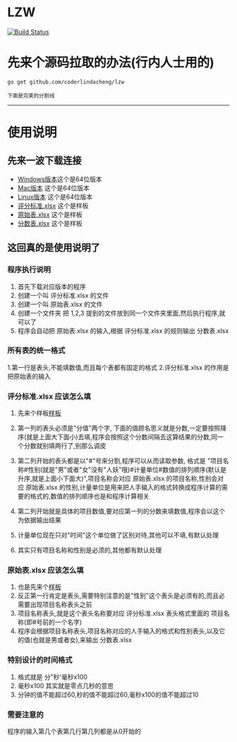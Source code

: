 # LZW

[![Build Status](https://travis-ci.org/coderlindacheng/lzw.svg?branch=master)](https://travis-ci.org/coderlindacheng/lzw)

# 先来个源码拉取的办法(行内人士用的)

    go get github.com/coderlindacheng/lzw

    下面是完美的分割线
---

# 使用说明

## 先来一波下载连接

* [Windows版本](https://github.com/coderlindacheng/lzw/raw/master/lzw.exe)这个是64位版本 
* [Mac版本](https://github.com/coderlindacheng/lzw/raw/master/lzw) 这个是64位版本
* [Linux版本](https://github.com/coderlindacheng/lzw/raw/master/lzw_linux64) 这个是64位版本
* [评分标准.xlsx](https://github.com/coderlindacheng/lzw/raw/master/%E8%AF%84%E5%88%86%E6%A0%87%E5%87%86.xlsx) 这个是样板
* [原始表.xlsx](https://github.com/coderlindacheng/lzw/raw/master/%E5%8E%9F%E5%A7%8B%E8%A1%A8.xlsx) 这个是样板
* [分数表.xlsx](https://github.com/coderlindacheng/lzw/raw/master/%E5%88%86%E6%95%B0%E8%A1%A8.xlsx) 这个是样板
    
## 这回真的是使用说明了

### 程序执行说明

1. 首先下载对应版本的程序
2. 创建一个叫 评分标准.xlsx 的文件
3. 创建一个叫 原始表.xlsx 的文件
4. 创建一个文件夹 把 1,2,3 提到的文件放到同一个文件夹里面,然后执行程序,就可以了
5. 程序会自动把 原始表.xlsx 的输入,根据 评分标准.xlsx 的规则输出 分数表.xlsx

### 所有表的统一格式
    
1.第一行是表头,不能填数值,而且每个表都有固定的格式
2.评分标准.xlsx 的作用是把原始表的输入
    
### 评分标准.xlsx 应该怎么填
    
1. 先来个样板[样板](https://github.com/coderlindacheng/lzw/raw/master/%E8%AF%84%E5%88%86%E6%A0%87%E5%87%86.xlsx)

2. 第一列的表头必须是"分值"两个字, 下面的值顾名思义就是分数,一定要按照降序(就是上面大下面小)去填,程序会按照这个分数间隔去这算结果的分数,同一个分数就别填两行了,别那么调皮

3. 第二列开始的表头都是以"#"号来分割,程序可以从而读取参数, 格式是 "项目名称#性别(就是"男"或者"女"没有"人妖"哦)#计量单位#数值的排列顺序(默认是升序,就是上面小下面大)",项目名称会对应 原始表.xlsx 的项目名称,性别会对应 原始表.xlsx 的性别,计量单位是用来把人手输入的格式转换成程序计算的需要的格式的,数值的排列顺序也是和程序计算相关

4. 第二列开始就是具体的项目数值,要对应第一列的分数来填数值,程序会以这个为依据输出结果

5. 计量单位现在只对"时间"这个单位做了区别对待,其他可以不填,有默认处理

6. 其实只有项目名称和性别是必须的,其他都有默认处理

### 原始表.xlsx 应该怎么填

1. 也是先来个[样板](https://github.com/coderlindacheng/lzw/raw/master/%E5%8E%9F%E5%A7%8B%E8%A1%A8.xlsx)
2. 反正第一行肯定是表头,需要特别注意的是"性别"这个表头是必须有的,而且必需要出现项目名称表头之前
3. 项目名称表头,就是这个表头名称要对应 评分标准.xlsx 表头格式里面的 项目名称(即#号前的一个名字)
4. 程序会根据项目名称表头,项目名称对应的人手输入的格式和性别表头,以及它的值(也就是男或者女),来输出 分数表.xlsx

### 特别设计的**时间**格式
    
1. 格式就是 分"秒'毫秒x100
2. 毫秒x100 其实就是零点几秒的意思
3. 分钟的值不能超过60,秒的值不能超过60,毫秒x100的值不能超过10
    
### 需要注意的
    
程序的输入第几个表第几行第几列都是从0开始的




